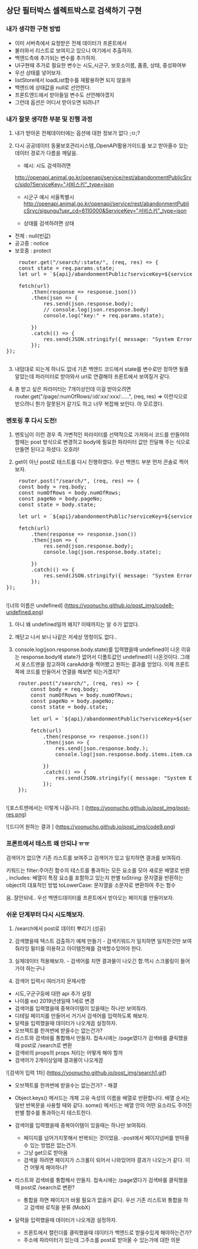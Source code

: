 ## 상단 필터박스 셀렉트박스로 검색하기 구현

### 내가 생각한 구현 방법

* 이미 서버측에서 요청받은 전체 데이터가 프론트에서 
* 불러와서 리스트로 보여지고 있으니 여기에서 추출하자.
* 백엔드측에 추가되는 변수를 추가하자.
* UI구현때 추가로 필요한 변수는  시도,시군구, 보호소이름, 품종, 상태, 중성화여부
* 우선 상태를 넣어보자.
* listStore에서 loadList함수를 재활용하면 되지 않을까
* 백엔드에 상태값을 null로 선언한다.
* 프론트엔드에서 받아들일 변수도 선언해야겠지
* 그런데 옵션은 어디서 받아오면 되려나?


### 내가 잘못 생각한 부분 및 진행 과정

1. 내가 받아온 전체데이터에는 옵션에 대한 정보가 없다 ;ㅁ;?
2. 다시 공공데이터 동물보호관리시스템_OpenAPI활용가이드를 보고 받아올수 있는 데이터 경로가 다름을 깨달음.
	* 예시: 시도 검색하려면 
	
	http://openapi.animal.go.kr/openapi/service/rest/abandonmentPublicSrvc/sido?ServiceKey="서비스키"_type=json

	* 시군구 예시 서울특별시 
	http://openapi.animal.go.kr/openapi/service/rest/abandonmentPublicSrvc/sigungu?upr_cd=6110000&ServiceKey="서비스키"_type=json

   * 상태를 검색하려면
상태
 - 전체 : null(빈값)
 - 공고중 : notice
 - 보호중 : protect


<pre>
	router.get("/search/:state/", (req, res) => {
	const state = req.params.state;
	let url = `${api}/abandonmentPublic?serviceKey=${serviceKey}_type=json&state=${state}`;

	fetch(url)
		.then(response => response.json())
		.then(json => {
			res.send(json.response.body);
			// console.log(json.response.body)
			console.log("key:" + req.params.state);

		})
		.catch(() => {
			res.send(JSON.stringify({ message: "System Error" }));
		});
});

</pre>

3. 내맘대로 되는게 하나도 없네 기존 백엔드 코드에서 state를 변수로만 정하면 될줄 알았는데 파라미터로 받아와서 url로 연결해야 프론트에서 보여질거 같다.

4. 총 받고 싶은 파라미터는 7개이상인데 이걸 받아오려면 router.get("/page/:numOfRows/:id/:xx/:xxx/:.....", (req, res) =>  이런식으로 받으려니 뭔가
잘못된거 같기도 하고 너무 복잡해 보인다. 아 모르겠다.


### 멘토링 후 다시 도전!

1. 멘토님이 이런 경우 즉 가변적인 파라미터를 선택적으로 가져와서 코드를 만들어야 할때는 post 방식으로 변경하고 body에 필요한 파라미터 값만 전달해 주는 식으로 만들면 된다고 하셨다. 오호라! 

2. get이 아닌 post로 테스트를 다시 진행하였다. 우선 백엔드 부분 먼저 콘솔로 찍어보자.

<pre>
	router.post("/search/", (req, res) => {
	const body = req.body;
	const numOfRows = body.numOfRows;
	const pageNo = body.pageNo;
	const state = body.state;

	let url = `${api}/abandonmentPublic?serviceKey=${serviceKey}_type=json&state=${state}&upkind=422400&numOfRows=${numOfRows}&pageNo=${pageNo}`;

	fetch(url)
		.then(response => response.json())
		.then(json => {
			res.send(json.response.body);
			console.log(json.response.body.state);

		})
		.catch(() => {
			res.send(JSON.stringify({ message: "System Error" }));
		});
});

</pre>

![너의 이름은 undefined] (https://yoonucho.github.io/post_img/code8-undefined.png)

1. 아니 왜 undefined일까 왜지? 이때까지는 알 수가 없었다.

2. 깨닫고 나서 보니 나같은 저세상 멍청이도 없다..

3. console.log(json.response.body.state)를 입력했을때  undefined이 나온 이유는 response.body에 state가 없어서 디폴트값인 undefined이 나온것이다.
	그래서 포스트맨을 참고하여 careAddr을 찍어봤고 원하는 결과를 얻었다. 이제 프론트쪽에 코드를 만들어서 연결을 해보면 되는거겠지?

	<pre>
	router.post("/search/", (req, res) => {
		const body = req.body;
		const numOfRows = body.numOfRows;
		const pageNo = body.pageNo;
		const state = body.state;

		let url = `${api}/abandonmentPublic?serviceKey=${serviceKey}_type=json&state=${state}&upkind=422400&numOfRows=${numOfRows}&pageNo=${pageNo}`;

		fetch(url)
			.then(response => response.json())
			.then(json => {
				res.send(json.response.body.);
				console.log(json.response.body.items.item.careAddr)

			})
			.catch(() => {
				res.send(JSON.stringify({ message: "System Error" }));
			});
	});

</pre>

![포스트맨에서는 이렇게 나옵니다. ] (https://yoonucho.github.io/post_img/post-res.png)

![드디어 원하는 결과 ] (https://yoonucho.github.io/post_img/code9.png)


### 프론트에서 테스트 왜 안되냐 ㅠㅠ

검색어가 없으면 기존 리스트를 보여주고 검색어가 있고 일치하면 결과를 보여줘라. 

키워드는 filter:주어진 함수의 테스트를 통과하는 모든 요소를 모아 새로운 배열로 반환 , includes: 배열이 특정 요소를 포함하고 있는지 판별 toString: 문자열을 반환하는 object의 대표적인 방법  toLowerCase: 문자열을 소문자로 변환하여 주는 함수

음..잘안되네.. 우선 백엔드데이터를 프론트에서 받아오는 페이지를 만들어보자.

### 쉬운 단계부터 다시 시도해보자.

1. /search에서 post로 데이터 뿌리기 (성공)
2. 검색했을때 텍스트 검출하기 예제 만들기 - 검색키워드가 일치하면 일치한것만 보여줘라잉
   필터를 이용하고 아이템전체를 검색할수있어야 한다.
3. 실제데이터 적용해보자. - 검색어를 치면 결과물이 나오긴 함.역시 스크롤링이 들어가야 하는구나

4. 검색어 입력시 여러가지 문제사항
 * 시도,구군구등에 대한 api 추가 설정
 * 나이를 ex) 2019년생일때 1세로 변경
 * 검색어를 입력했을때 중복아이템이 있을때는 하나만 보여줘라.
 * 디테일 페이지를 만들어서 거기서 검색어를 입력하도록 해보자. 
 * 달력을 입력했을때 데이터가 나오게끔 설정하자.
 * 오브젝트를 한꺼번에 받을수는 없는건가? 
 * 리스트와 검색바를 통합해서 만들자. 접속시에는 /page였다가 검색바를 클릭했을때 post로 /search로 변환
 * 검색바의 props의 props 처리는 어떻게 해야 할까
 * 검색어가 2개이상일때 결과물이 나오게끔 

![검색어 입력 1차] (https://yoonucho.github.io/post_img/search1.gif)

* 오브젝트를 한꺼번에 받을수는 없는건가? - 해결
  
 * Object.keys() 메서드는 개체 고유 속성의 이름을 배열로 반환합니다. 배열 순서는 일반 반복문을 사용할 때와 같다.
some() 메서드는 배열 안의 어떤 요소라도 주어진 판별 함수를 통과하는지 테스트한다.

* 검색어를 입력했을때 중복아이템이 있을때는 하나만 보여줘라.
	- 페이지를 넘어가지못해서 반복되는 것이었음. -post에서 페이지넘버를 받아올 수 있는 방법은 없는건가.
	- 그냥 get으로 받아옴 
	- 검색을 하려면 페이지가 스크롤이 되어서 나와있어야 결과가 나오는거 같다. 이건 어떻게 해야하나?

* 리스트와 검색바를 통합해서 만들자. 접속시에는 /page였다가 검색바를 클릭했을때 post로 /search로 변환?
   - 통합을 하면 페이지가 바뀔 필요가 없을거 같다. 우선 기존 리스트와 통합을 하고 검색바 로직을 분류 (MobX)

* 달력을 입력했을때 데이터가 나오게끔 설정하자.
   -  프론트에서 캘린더를 클릭했을때 데이터가 백엔드로 받을수있게 해야하는건가?
   -  주소에 파라미터가 있는데 그주소를 post로 받아올 수 있는가에 대한 의문	
